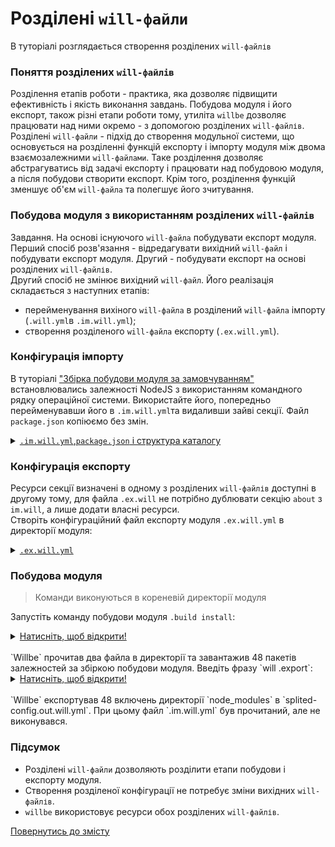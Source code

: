 # Розділені `will-файли`

В туторіалі розглядається створення розділених `will-файлів`

### <a name="split-file-structure"></a> Поняття розділених `will-файлів`
Розділення етапів роботи - практика, яка дозволяє підвищити ефективність і якість виконання завдань. Побудова модуля і його експорт, також різні етапи роботи тому, утиліта `willbe` дозволяє працювати над ними окремо - з допомогою розділених `will-файлів`.  
Розділені `will-файли` - підхід до створення модульної системи, що основується на розділенні функцій експорту і імпорту модуля між двома взаємозалежними `will-файлами`. Таке розділення дозволяє абстрагуватись від задачі експорту і працювати над побудовою модуля, а після побудови створити експорт. Крім того, розділення функцій зменшує об'єм `will-файла` та полегшує його зчитування.  

### <a name=""></a> Побудова модуля з використанням розділених `will-файлів`
Завдання. На основі існуючого `will-файла` побудувати експорт модуля.  
Перший спосіб розв'язання - відредагувати вихідний `will-файл` і побудувати експорт модуля. Другий - побудувати експорт на основі розділених `will-файлів`.  
Другий спосіб не змінює вихідний `will-файл`. Його реалізація складається з наступних етапів:   
- перейменування вихіного `will-файла` в розділений `will-файла` імпорту (`.will.yml`в `.im.will.yml`);  
- створення розділеного `will-файла` експорту (`.ex.will.yml`).  

### <a name="import-configuration"></a> Конфігурація імпорту  
В туторіалі ["Збірка побудови модуля за замовчуванням"](DefaultCriterionInWillFile.md) встановлювались залежності NodeJS з використанням командного рядку операційної системи. Використайте його, попередньо перейменувавши його в `.im.will.yml`та видаливши зайві секції. Файл `package.json` копіюємо без змін.  

<details>
  <summary><u><code>.im.will.yml</code>,<code>package.json</code> і структура каталогу</u></summary>

<p><code>.im.will.yml</code></p>

```yaml

about :

  name : splited-config
  description : "Splited module config"
  version : 0.0.1

step :

  npm.install :
    currentPath : '.'
    shell : npm install

build :

  install:
    criterion :
      default : 1
    steps :
      - npm.install
      
```

<p><code>package.json</code></p>

``` json
{
  "name": "npmUsing",
  "dependencies": {
    "express": ""
  }
}

```

<p>Структура модуля</p>

```
defaultBuild
     ├── package.json
     └── .im.will.yml

```

</details>

### <a name="export-configuration"></a> Конфігурація експорту  
Ресурси секції визначені в одному з розділених `will-файлів` доступні в другому тому, для файла `.ex.will` не потрібно дублювати секцію `about` з `im.will`, а лише додати власні ресурси.  
Створіть конфігураційний файл експорту модуля `.ex.will.yml` в директорії модуля:

<details>
  <summary><u><code>.ex.will.yml</code></u></summary>

```yaml
path :

  out : 'out'
  fileToExport : './node_modules/*'

step  :

  export.single :
      inherit : predefined.export
      tar : 0
      export : path::fileToExport

build :

  export :
      criterion :
          default : 1
          export : 1
      steps :
          - export.single
          
```

<p>Структура модуля</p>

```
defaultBuild
     ├── package.json
     ├── .ex.will.yml
     └── .im.will.yml

```

</details>

### <a name="executions"></a> Побудова модуля  

> Команди виконуються в кореневій директорії модуля

Запустіть команду побудови модуля `.build install`:

<details>
  <summary><u>Натисніть, щоб відкрити!</u></summary>

```
[user@user ~]$ will .build install
...
. Read 2 will-files in 0.123s
...
Building install
 > npm install 
...
added 48 packages from 36 contributors and audited 121 packages in 8.733s
found 0 vulnerabilities

  Built install in 11.712s

```

<p>Структура після завантаження</p>

```
.
├── node_modules
│         ├── ...
│         ├── ...
│
├── package.json
├── package-lock.json
├── .ex.will.yml
└── .im.will.yml

```

</details>

</br>
`Willbe` прочитав два файла в директорії та завантажив 48 пакетів залежностей за збіркою побудови модуля.  
Введіть фразу `will .export`:  

<details>
  <summary><u>Натисніть, щоб відкрити!</u></summary>

```
[user@user ~]$ will .export
...
 . Read 2 will-files in 0.131s

  Exporting export
   + Write out will-file /path_to_files/out/splited-config.out.will.yml
   + Exported export with 48 files in 2.108s
  Exported export in 2.155s

```

<p>Структура після завантаження</p>

```
.
├── node_modules
│         ├── ...
│         ├── ...
│
├── out
│    ├── splited-config.out.will.yml
│ 
├── package.json
├── package-lock.json
├── .ex.will.yml
└── .im.will.yml

```

</details>

</br>
`Willbe` експортував 48 включень директорії `node_modules` в `splited-config.out.will.yml`. При цьому файл `.im.will.yml` був прочитаний, але не виконувався.  

### Підсумок  
- Розділені `will-файли` дозволяють розділити етапи побудови і експорту модуля.  
- Створення розділеної конфігурації не потребує зміни вихідних `will-файлів`.
- `willbe` використовує ресурси обох розділених `will-файлів`.
 
[Повернутись до змісту](../README.md#tutorials)